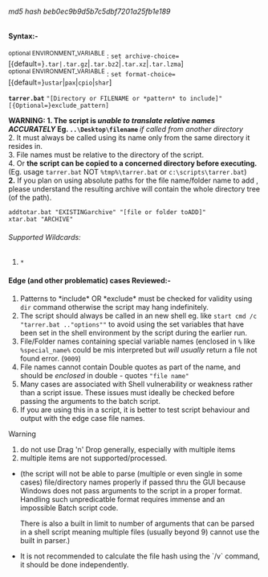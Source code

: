 ###### md5 hash beb0ec9b9d5b7c5dbf7201a25fb1e189
#### Syntax:-
<SUP>optional ENVIRONMENT_VARIABLE</SUP> : `set archive-choice=`[{default=}`.tar|.tar.gz`|`.tar.bz2`|`.tar.xz`|`.tar.lzma`]<br>
<SUP>optional ENVIRONMENT_VARIABLE</SUP> : `set format-choice=`[{default=}`ustar`|`pax`|`cpio`|`shar`]

<b>`tarrer.bat`</b> `"[Directory or FILENAME or *pattern* to include]"` `[{Optional=}exclude_pattern]`<br>

<B>WARNING: 1. The script is *unable to translate relative names ACCURATELY*  Eg. `..\Desktop\filename` </b>*if called from another directory*<br>2. It must always be called using its name only from the same directory it resides in. <br>3. File names must be relative to the directory of the script.<br>4. Or <b>the script can be copied to a concerned directory before executing.</b> (Eg. usage `tarrer.bat` NOT `%tmp%\tarrer.bat` or `c:\scripts\tarrer.bat`)
<br><b>2.</b> If you plan on using absolute paths for the file name/folder name to add , please understand the resulting archive will contain the whole directory tree (of the path).

`addtotar.bat "EXISTINGarchive" "[file or folder toADD]"`<br>
`xtar.bat "ARCHIVE"`

###### Supported Wildcards:
1. `*`

#### Edge (and other problematic) cases Reviewed:-
1. Patterns to \*include\* OR \*exclude\* must be checked for validity using `dir` command otherwise the script may hang indefinitely.
2. The script should always be called in an new shell eg. like `start cmd /c "tarrer.bat .."options""` to avoid using the set variables that have been set in the shell environment by the script during the earlier run.
3. File/Folder names containing special variable names (enclosed in `%` like `%special_name%` could be mis interpreted but *will usually* return a file not found error. (`9009`)
4. File names cannot contain Double quotes as part of the name, and should be *enclosed* in double - quotes `"file name"`
5. Many cases are associated with Shell vulnerability or weakness rather than a script issue. These issues must ideally be checked before passing the arguments to the batch script.
6. If you are using this in a script, it is better to test script behaviour and output with the edge case file names.

>[!WARNING]
>1. do not use Drag 'n' Drop generally, especially with multiple items<br>
>2. multiple items are not supported/processed.<br>
>+ (the script will not be able to parse (multiple or even single in some cases) file/directory names properly if passed thru the GUI because Windows does not pass arguments to the script in a proper format. Handling such unpredicatble format requires immense and an impossible Batch script code. <p>There is also a built in limit to number of arguments that can be parsed in a shell script meaning multiple files (usually beyond 9) cannot use the built in parser.)
>+ <p>It is not recommended to calculate the file hash using the `/v` command, it should be done independently.
